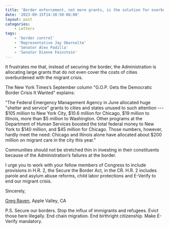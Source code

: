 ```yaml
---
title: 'Border enforcement, not more grants, is the solution for overburdened cities'
date: '2023-09-15T14:38:50-08:00'
layout: post
categories:
    - Letters
tags:
    - 'border control'
    - 'Representative Jay Obernolte'
    - 'Senator Alex Padilla'
    - 'Senator Dianne Feinstein'
---
```


It frustrates me that, instead of securing the border, the Administration is allocating large grants that do not even cover the costs of cities overburdened with the migrant crisis.

The New York Times’s September column "G.O.P. Gets the Democratic Border Crisis It Wanted" explains:

"The Federal Emergency Management Agency in June allocated huge "shelter and service" grants to cities and states unused to such attention --- $105 million to New York City, $10.6 million for Chicago, $19 million to Illinois, more than $5 million to Washington. Other programs at the Department of Human Services boosted the total federal money to New York to $140 million, and $45 million for Chicago. Those numbers, however, hardly meet the need: Chicago and Illinois alone have allocated about $200 million on migrant care in the city this year."

Communities should not be stretched thin in investing in their constituents because of the Administration’s failures at the border.

I urge you to work with your fellow members of Congress to include provisions in H.R. 2, the Secure the Border Act, in the CR. H.R. 2 includes parole and asylum abuse reforms, child labor protections and E-Verify to end our migrant crisis.

Sincerely,

[Greg Raven](https://www.gregraven.org/), Apple Valley, CA

P.S. Secure our borders. Stop the influx of immigrants and refugees. Evict those here illegally. End chain migration. End birthright citizenship. Make E-Verify mandatory.